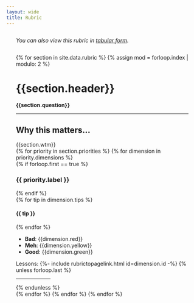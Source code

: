 ```yaml
---
layout: wide
title: Rubric
---
```


<div style="width: 90%; margin: auto; margin-top: 2em; margin-bottom: 2em;">
    <em>You can also view this rubric in <a href="{{ '/rubric' | prepend: site.baseurl }}">tabular form</a>.</em>
</div>

<div style="width: 90%; margin: auto; margin-top: 2em; margin-bottom: 2em;">

{% for section in site.data.rubric %}
    {% assign mod = forloop.index | modulo: 2 %}
        <h1>{{section.header}}</h1>
        <b>{{section.question}}</b>
        <hr noshade>
        <div class="usa-summary-box" role="complementary">
            <div class="usa-summary-box__body">
                <h2 class="usa-summary-box__heading">
                    Why this matters...
                </h2>
                <div class="usa-summary-box__text">
                    {{section.wtm}}
                </div>
            </div>
        </div>
{% for priority in section.priorities %}
{% for dimension in priority.dimensions %}
    <div class="grid-row"> 
    {% if forloop.first == true %}<h3>{{ priority.label }}</h3>{% endif %}
    </div>
    <div class="grid-row">
        <div class="grid-col-8 grid-offset-1">
        {% for tip in dimension.tips %}
            <h4>{{ tip }}</h4> 
        {% endfor %}
            <ul>
                <li><b class="danger-text">Bad</b>: {{dimension.red}} </li>
                <li><b class="warning-text">Meh</b>: {{dimension.yellow}} </li>
                <li><b class="ok-text">Good</b>: {{dimension.green}} </li>
            </ul>
            Lessons: {%- include rubrictopagelink.html id=dimension.id -%}
            {% unless forloop.last %}<hr noshade width="20%">{% endunless %}
        </div>
    </div>
{% endfor %}
{% endfor %}
{% endfor %}
